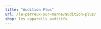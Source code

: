 ```yaml
---
title: "Audition Plus"
url: /le-perreux-sur-marne/audition-plus/
shop: les appareils auditifs
---
```

